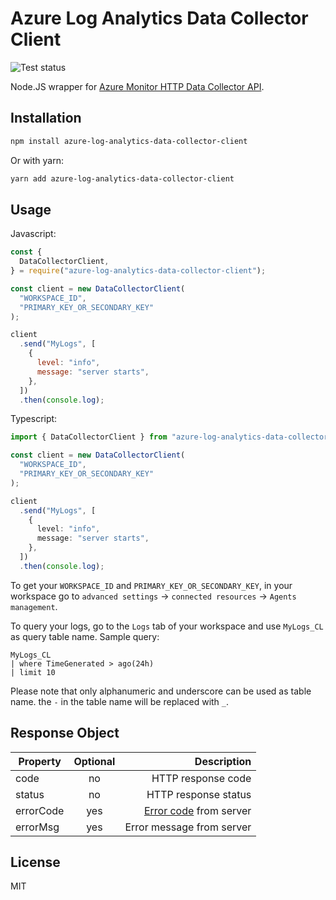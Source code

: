 # Azure Log Analytics Data Collector Client

![Test status](https://github.com/sxwei123/azure-log-analytics-data-collector-client/workflows/Test/badge.svg?branch=master)

Node.JS wrapper for [Azure Monitor HTTP Data Collector API](https://docs.microsoft.com/en-us/azure/azure-monitor/platform/data-collector-api).

## Installation

```sh
npm install azure-log-analytics-data-collector-client
```

Or with yarn:

```sh
yarn add azure-log-analytics-data-collector-client
```

## Usage

Javascript:

```js
const {
  DataCollectorClient,
} = require("azure-log-analytics-data-collector-client");

const client = new DataCollectorClient(
  "WORKSPACE_ID",
  "PRIMARY_KEY_OR_SECONDARY_KEY"
);

client
  .send("MyLogs", [
    {
      level: "info",
      message: "server starts",
    },
  ])
  .then(console.log);
```

Typescript:

```ts
import { DataCollectorClient } from "azure-log-analytics-data-collector-client";

const client = new DataCollectorClient(
  "WORKSPACE_ID",
  "PRIMARY_KEY_OR_SECONDARY_KEY"
);

client
  .send("MyLogs", [
    {
      level: "info",
      message: "server starts",
    },
  ])
  .then(console.log);
```

To get your `WORKSPACE_ID` and `PRIMARY_KEY_OR_SECONDARY_KEY`, in your workspace go to `advanced settings` -> `connected resources` -> `Agents management`.

To query your logs, go to the `Logs` tab of your workspace and use `MyLogs_CL` as query table name. Sample query:

```
MyLogs_CL
| where TimeGenerated > ago(24h)
| limit 10
```

Please note that only alphanumeric and underscore can be used as table name. the `-` in the table name will be replaced with `_`.

## Response Object

| Property  | Optional |                                                                                                             Description |
| --------- | :------: | ----------------------------------------------------------------------------------------------------------------------: |
| code      |    no    |                                                                                                      HTTP response code |
| status    |    no    |                                                                                                    HTTP response status |
| errorCode |   yes    | [Error code](https://docs.microsoft.com/en-us/azure/azure-monitor/platform/data-collector-api#return-codes) from server |
| errorMsg  |   yes    |                                                                                               Error message from server |

## License

MIT
